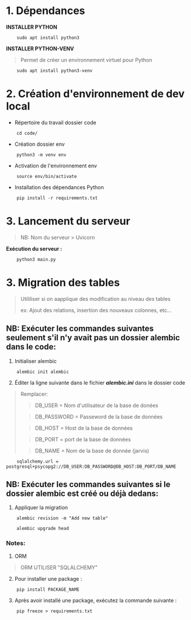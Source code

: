 # 1. Dépendances

**INSTALLER PYTHON**

```
    sudo apt install python3
```


**INSTALLER PYTHON-VENV**

>Permet de créer un environnement virtuel pour Python

```
    sudo apt install python3-venv
```

# 2. Création d'environnement de dev local

- Répertoire du travail dossier code

```
    cd code/
```

- Création dossier env
  
```
    python3 -m venv env
```

- Activation de l'environnement env

```
    source env/bin/activate
```

- Installation des dépendances Python
  
```
    pip install -r requirements.txt
```


# 3. Lancement du serveur

> NB: Nom du serveur > Uvicorn

**Exécution du serveur :**

```
    python3 main.py
```


# 3. Migration des tables

> Utililiser si on aapplique des modification au niveau des tables
>
> ex: Ajout  des relations, insertion des nouveaux  colonnes, etc...


## NB: Exécuter les commandes suivantes seulement s'il n'y avait pas un dossier alembic dans le code:

1. Initialiser alembic

```
    alembic init alembic
```

2. Éditer la ligne suivante dans le fichier **_alembic.ini_** dans le dossier code
   
>Remplacer:
>
>>DB_USER = Nom d'utilisateur de la base de donées
>
>>DB_PASSWORD =  Passeword de la base de données
>
>>DB_HOST = Host de la base de données
>
>>DB_PORT = port de la base de données
>
>>DB_NAME = Nom de la base de donnée (jarvis)
>

```
    sqlalchemy.url = postgresql+psycopg2://DB_USER:DB_PASSWORD@DB_HOST:DB_PORT/DB_NAME
``` 


## NB: Exécuter les commandes suivantes si le dossier alembic est créé ou déjà dedans:

1. Appliquer la migration

```
    alembic revision -m "Add new table"
```
   
```
    alembic upgrade head
```

### Notes:

1. ORM

>   ORM UTILISER "SQLALCHEMY"

2. Pour installer une package :

```
    pip install PACKAGE_NAME
```

3. Après avoir installé une package, exécutez la commande suivante :


```
    pip freeze > requirements.txt
```



